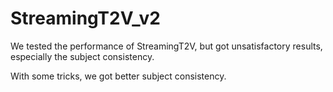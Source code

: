 # StreamingT2V_v2

We tested the performance of StreamingT2V, but got unsatisfactory results, especially the subject consistency.

With some tricks, we got better subject consistency.
